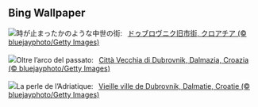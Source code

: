 ## Bing Wallpaper
![](https://www.bing.com/th?id=OHR.DubrovnikTwilight_JA-JP6048239722_UHD.jpg&w=1000)時が止まったかのような中世の街:&nbsp;&ensp;[ドゥブロヴニク旧市街, クロアチア (© bluejayphoto/Getty Images)](https://www.bing.com/th?id=OHR.DubrovnikTwilight_JA-JP6048239722_UHD.jpg)
<br><br/>
![](https://www.bing.com/th?id=OHR.DubrovnikTwilight_IT-IT4694671968_UHD.jpg&w=1000)Oltre l’arco del passato:&nbsp;&ensp;[Città Vecchia di Dubrovnik, Dalmazia, Croazia (© bluejayphoto/Getty Images)](https://www.bing.com/th?id=OHR.DubrovnikTwilight_IT-IT4694671968_UHD.jpg)
<br><br/>
![](https://www.bing.com/th?id=OHR.DubrovnikTwilight_FR-FR3018802906_UHD.jpg&w=1000)La perle de l’Adriatique:&nbsp;&ensp;[Vieille ville de Dubrovnik, Dalmatie, Croatie (© bluejayphoto/Getty Images)](https://www.bing.com/th?id=OHR.DubrovnikTwilight_FR-FR3018802906_UHD.jpg)
<br><br/>
